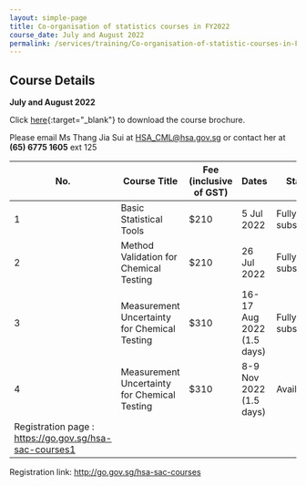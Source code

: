 ```yaml
---
layout: simple-page
title: Co-organisation of statistics courses in FY2022
course_date: July and August 2022
permalink: /services/training/Co-organisation-of-statistic-courses-in-FY2022
---
```


## Course Details
**July and August 2022**

Click [here](/files/registration-forms/Course-brochure-2022.pdf){:target="_blank"} to download the course brochure.
 
Please email Ms Thang Jia Sui at <HSA_CML@hsa.gov.sg> or contact her at **(65) 6775 1605** ext 125


| No. | Course Title | Fee (inclusive of GST) |  Dates | Status |
|-----|--------------|------------------------|--------|--------|
| 1 | Basic Statistical Tools | $210 | 5 Jul 2022 | Fully subscribed |
| 2 | Method Validation for Chemical Testing | $210 | 26 Jul 2022 | Fully subscribed |
| 3 | Measurement Uncertainty for Chemical Testing | $310 | 16-17 Aug 2022  (1.5 days) | Fully subscribed |
| 4 | Measurement Uncertainty for Chemical Testing | $310 | 8-9 Nov 2022  (1.5 days) | Available
Registration page : https://go.gov.sg/hsa-sac-courses1 |

Registration link: http://go.gov.sg/hsa-sac-courses

